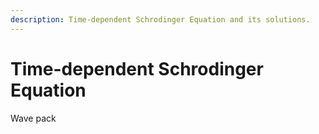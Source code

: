 ```yaml
---
description: Time-dependent Schrodinger Equation and its solutions.
---
```


# Time-dependent Schrodinger Equation

Wave pack
